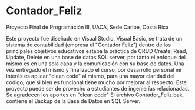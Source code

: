 # Contador_Feliz
Proyecto Final de Programación III, UACA, Sede Caribe, Costa Rica

Este proyecto fue diseñado en Visual Studio, Visual Basic, se trata de un sistema de contabilidad (empresa el "Contador Feliz") 
dentro de los principales objetivos educativos estaba la práctica de CRUD Create, Read, Update, Delete en una base de datos 
SQL server, por tanto el enfoque del mismo es en una sola capa y la comunicación con su base de datos.
Una vez entregado el mismo y finalizado el curso, por desarrollo personal mi interés es aplicar "clean code" al mismo, para una
mayor claridad del código, que si bien es funcional tiene mucho por mejorar al respecto.
Este proyecto puede ser de provecho a estudiantes de ingenierías relacionadas.
Se agradecen los aportes en "clean code"
El archivo Contador_Feliz.bak, contiene el Backup de la Base de Datos en SQL Server.
